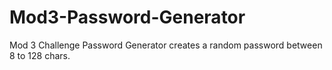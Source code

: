# Mod3-Password-Generator
Mod 3 Challenge Password Generator creates a random password between 8 to 128 chars.
